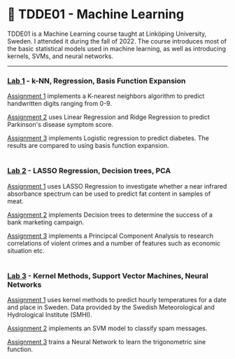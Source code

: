 # 🤖 TDDE01 - Machine Learning

TDDE01 is a Machine Learning course taught at Linköping University, Sweden. I attended it during the fall of 2022.
The course introduces most of the basic statistical models used in machine learning, as well as introducing kernels, SVMs, and neural networks.

---

### [Lab 1](https://github.com/HannesBengtsson/TDDE01-Machine-Learning/tree/main/Lab1) - k-NN, Regression, Basis Function Expansion

[Assignment 1](https://github.com/HannesBengtsson/TDDE01-Machine-Learning/blob/main/Lab1/Lab1_1.R) implements a K-nearest neighbors algorithm to predict handwritten digits ranging from 0-9.

[Assignment 2](https://github.com/HannesBengtsson/TDDE01-Machine-Learning/blob/main/Lab1/Lab1_2.R) uses Linear Regression and Ridge Regression to predict Parkinson's disease symptom score.

[Assignment 3](https://github.com/HannesBengtsson/TDDE01-Machine-Learning/blob/main/Lab1/Lab1_3.R) implements Logistic regression to predict diabetes. The results are compared to using basis function expansion.

#

### [Lab 2](https://github.com/HannesBengtsson/TDDE01-Machine-Learning/tree/main/Lab2) - LASSO Regression, Decision trees, PCA

[Assignment 1](https://github.com/HannesBengtsson/TDDE01-Machine-Learning/blob/main/Lab2/Lab2_1.R) uses LASSO Regression to investigate whether a near infrared absorbance spectrum can be used to predict fat content in samples of meat.

[Assignment 2](https://github.com/HannesBengtsson/TDDE01-Machine-Learning/blob/main/Lab2/Lab2_2.R) implements Decision trees to determine the success of a bank marketing campaign.

[Assignment 3](https://github.com/HannesBengtsson/TDDE01-Machine-Learning/blob/main/Lab2/Lab2_3.R) implements a Principcal Component Analysis to research correlations of violent crimes and a number of features such as economic situation etc.

#

### [Lab 3](https://github.com/HannesBengtsson/TDDE01-Machine-Learning/tree/main/Lab3) - Kernel Methods, Support Vector Machines, Neural Networks

[Assignment 1](https://github.com/HannesBengtsson/TDDE01-Machine-Learning/blob/main/Lab3/Lab3_1.R) uses kernel methods to predict hourly temperatures for a date and place in Sweden. Data provided by the Swedish Meteorological and Hydrological Institute (SMHI).

[Assignment 2](https://github.com/HannesBengtsson/TDDE01-Machine-Learning/blob/main/Lab3/Lab3_2.R) implements an SVM model to classify spam messages.

[Assignment 3](https://github.com/HannesBengtsson/TDDE01-Machine-Learning/blob/main/Lab3/Lab3_3.R) trains a Neural Network to learn the trigonometric sine function.